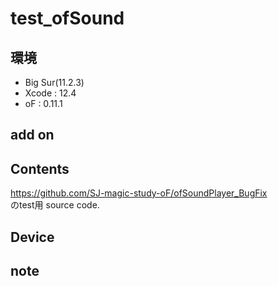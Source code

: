 # test_ofSound #

## 環境 ##
*	Big Sur(11.2.3)
*	Xcode : 12.4
*	oF : 0.11.1

## add on ##
  
## Contents ##
https://github.com/SJ-magic-study-oF/ofSoundPlayer_BugFix  
のtest用 source code.

## Device ##


## note ##






